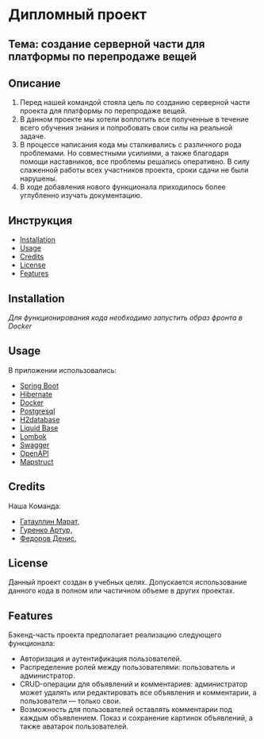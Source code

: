 # Дипломный проект
## Тема: создание серверной части для платформы по перепродаже вещей

## Описание

1. Перед нашей командой стояла цель по созданию серверной части проекта
   для платформы по перепродаже вещей.
2. В данном проекте мы хотели воплотить все полученные в течение всего обучения знания
   и попробовать свои силы на реальной задаче.
3. В процессе написания кода мы сталкивались с различного рода проблемами.
   Но совместными усилиями, а также  благодаря помощи наставников, все проблемы
   решались оперативно. В силу слаженной работы всех участников проекта,
   сроки сдачи не были нарушены.
4. В ходе добавления нового функционала приходилось более углубленно
   изучать документацию.

## Инструкция

- [Installation](#installation)
- [Usage](#usage)
- [Credits](#credits)
- [License](#license)
- [Features](#features)

## Installation
*Для функционирования кода необходимо запустить образ фронта в Docker*

## Usage
В приложении использовались:
- [Spring Boot](https://spring.io/projects/spring-boot)
- [Hibernate](https://hibernate.org/)
- [Docker](https://www.docker.com/)
- [Postgresql](https://www.postgresql.org/)
- [H2database](https://h2database.github.io/html/main.html)
- [Liquid Base](https://www.liquibase.org/)
- [Lombok](https://www.oracle.com/corporate/features/project-lombok.html)
- [Swagger](https://docs.swagger.io/spec.html)
- [OpenAPI](https://spec.openapis.org/oas/latest.html)
- [Mapstruct](https://mapstruct.org/)

## Credits
Наша Команда:
- [Гатауллин Марат,](https://github.com/gtMarat)
- [Гуренко Артур,](https://github.com/GURitch)
- [Федоров Денис.](https://github.com/Desferado)

## License

Данный проект создан в учебных целях. Допускается использование данного кода
в полном или частичном объеме в других проектах.

## Features

Бэкенд-часть проекта предполагает реализацию следующего функционала:

- Авторизация и аутентификация пользователей.
- Распределение ролей между пользователями: пользователь и администратор.
- CRUD-операции для объявлений и комментариев: администратор может удалять или
редактировать все объявления и комментарии, а пользователи — только свои.
- Возможность для пользователей оставлять комментарии под каждым объявлением.
Показ и сохранение картинок объявлений, а также аватарок пользователей.



